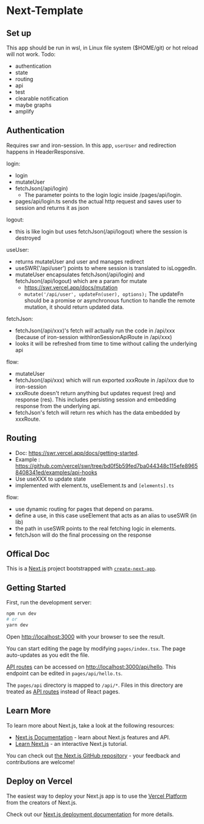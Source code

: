 # Next-Template
## Set up
This app should be run in wsl, in Linux file system ($HOME/git) or hot reload will not work. Todo:

- authentication
- state
- routing
- api
- test
- clearable notification
- maybe graphs
- amplify

## Authentication
Requires swr and iron-session.
In this app, `userUser` and redirection happens in HeaderResponsive.

login:
- login
- mutateUser
- fetchJson(/api/login) 
  - The parameter points to the login logic inside /pages/api/login.
- pages/api/login.ts sends the actual http request and saves user to session and returns it as json

logout:
- this is like login but uses fetchJson(/api/logout) where the session is destroyed 

useUser:
- returns mutateUser and user and manages redirect
- useSWR<User>('/api/user') points to where session is translated to isLoggedIn.
- mutateUser encapsulates fetchJson(/api/login) and fetchJson(/api/logout) which are a param for mutate
  - https://swr.vercel.app/docs/mutation
  - `mutate('/api/user', updateFn(user), options);` The updateFn should be a promise or asynchronous function to handle the remote mutation, it should return updated data.

fetchJson:
- fetchJson(/api/xxx)'s fetch *will* actually run the code in /api/xxx (because of iron-session withIronSessionApiRoute in /api/xxx)
- looks it will be refreshed from time to time without calling the underlying api

flow:
- mutateUser
- fetchJson(/api/xxx) which will run exported xxxRoute in /api/xxx due to iron-session
- xxxRoute doesn't return anything but updates request (req) and response (res). This includes persisting session and embedding response from the underlying api.
- fetchJson's fetch will return res which has the data embedded by xxxRoute.


## Routing
- Doc: https://swr.vercel.app/docs/getting-started.
- Example : https://github.com/vercel/swr/tree/bd0f5b59fed7ba044348c115efe89658408341ed/examples/api-hooks
- Use useXXX to update state
- implemented with element.ts, useElement.ts and `[elements].ts`

flow:
- use dynamic routing for pages that depend on params. 
- define a use, in this case useElement that acts as an alias to useSWR (in lib)
- the path in useSWR points to the real fetching logic in elements. 
- fetchJson will do the final processing on the response

## Offical Doc
This is a [Next.js](https://nextjs.org/) project bootstrapped with [`create-next-app`](https://github.com/vercel/next.js/tree/canary/packages/create-next-app).

## Getting Started

First, run the development server:

```bash
npm run dev
# or
yarn dev
```

Open [http://localhost:3000](http://localhost:3000) with your browser to see the result.

You can start editing the page by modifying `pages/index.tsx`. The page auto-updates as you edit the file.

[API routes](https://nextjs.org/docs/api-routes/introduction) can be accessed on [http://localhost:3000/api/hello](http://localhost:3000/api/hello). This endpoint can be edited in `pages/api/hello.ts`.

The `pages/api` directory is mapped to `/api/*`. Files in this directory are treated as [API routes](https://nextjs.org/docs/api-routes/introduction) instead of React pages.

## Learn More

To learn more about Next.js, take a look at the following resources:

- [Next.js Documentation](https://nextjs.org/docs) - learn about Next.js features and API.
- [Learn Next.js](https://nextjs.org/learn) - an interactive Next.js tutorial.

You can check out [the Next.js GitHub repository](https://github.com/vercel/next.js/) - your feedback and contributions are welcome!

## Deploy on Vercel

The easiest way to deploy your Next.js app is to use the [Vercel Platform](https://vercel.com/new?utm_medium=default-template&filter=next.js&utm_source=create-next-app&utm_campaign=create-next-app-readme) from the creators of Next.js.

Check out our [Next.js deployment documentation](https://nextjs.org/docs/deployment) for more details.
